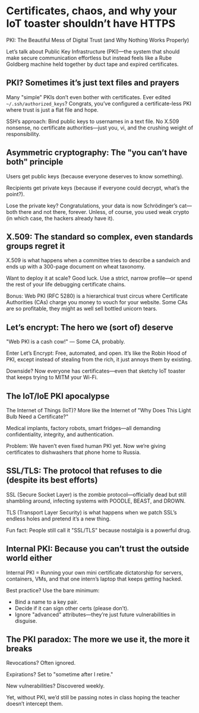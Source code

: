 # Certificates, chaos, and why your IoT toaster shouldn’t have HTTPS

PKI: The Beautiful Mess of Digital Trust (and Why Nothing Works Properly)

Let’s talk about Public Key Infrastructure (PKI)—the system that should make secure communication effortless but instead feels like a Rube Goldberg machine held together by duct tape and expired certificates.

## PKI? Sometimes it’s just text files and prayers

Many "simple" PKIs don’t even bother with certificates. Ever edited `~/.ssh/authorized_keys`? Congrats, you’ve configured a certificate-less PKI where trust is just a flat file and hope.

SSH’s approach: Bind public keys to usernames in a text file. No X.509 nonsense, no certificate authorities—just you, vi, and the crushing weight of responsibility.

## Asymmetric cryptography: The "you can’t have both" principle

Users get public keys (because everyone deserves to know something).

Recipients get private keys (because if everyone could decrypt, what’s the point?).

Lose the private key? Congratulations, your data is now Schrödinger’s cat—both there and not there, forever. Unless, of course, you used weak crypto (in which case, the hackers already have it).

## X.509: The standard so complex, even standards groups regret it

X.509 is what happens when a committee tries to describe a sandwich and ends up with a 300-page document on wheat taxonomy.

Want to deploy it at scale? Good luck. Use a strict, narrow profile—or spend the rest of your life debugging certificate chains.

Bonus: Web PKI (RFC 5280) is a hierarchical trust circus where Certificate Authorities (CAs) charge you money to vouch for your website. Some CAs are so profitable, they might as well sell bottled unicorn tears.

## Let’s encrypt: The hero we (sort of) deserve

"Web PKI is a cash cow!" — Some CA, probably.

Enter Let’s Encrypt: Free, automated, and open. It’s like the Robin Hood of PKI, except instead of stealing from the rich, it just annoys them by existing.

Downside? Now everyone has certificates—even that sketchy IoT toaster that keeps trying to MITM your Wi-Fi.

## The IoT/IoE PKI apocalypse

The Internet of Things (IoT)? More like the Internet of "Why Does This Light Bulb Need a Certificate?"

Medical implants, factory robots, smart fridges—all demanding confidentiality, integrity, and authentication.

Problem: We haven’t even fixed human PKI yet. Now we’re giving certificates to dishwashers that phone home to Russia.

## SSL/TLS: The protocol that refuses to die (despite its best efforts)

SSL (Secure Socket Layer) is the zombie protocol—officially dead but still shambling around, infecting systems with 
POODLE, BEAST, and DROWN.

TLS (Transport Layer Security) is what happens when we patch SSL’s endless holes and pretend it’s a new thing.

Fun fact: People still call it "SSL/TLS" because nostalgia is a powerful drug.

## Internal PKI: Because you can’t trust the outside world either

Internal PKI = Running your own mini certificate dictatorship for servers, containers, VMs, and that one intern’s laptop that keeps getting hacked.

Best practice? Use the bare minimum:

* Bind a name to a key pair.
* Decide if it can sign other certs (please don’t).
* Ignore "advanced" attributes—they’re just future vulnerabilities in disguise.

## The PKI paradox: The more we use it, the more it breaks

Revocations? Often ignored.

Expirations? Set to "sometime after I retire."

New vulnerabilities? Discovered weekly.

Yet, without PKI, we’d still be passing notes in class hoping the teacher doesn’t intercept them.
